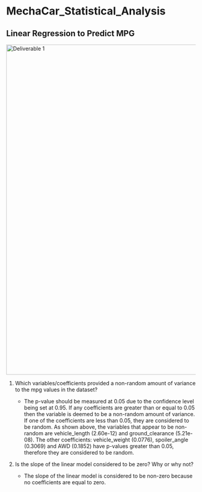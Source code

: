 # MechaCar_Statistical_Analysis

## Linear Regression to Predict MPG
<img width="876" alt="Deliverable 1" src="https://user-images.githubusercontent.com/87077325/147278000-8134b226-de74-48a2-ab28-a78a1ec16b25.png">

1. Which variables/coefficients provided a non-random amount of variance to the mpg values in the dataset?

   - The p-value should be measured at 0.05 due to the confidence level being set at 0.95. If any coefficients are greater than or equal to 0.05 then the variable         is deemed to be a non-random amount of variance. If one of the coefficients are less than 0.05, they are considered to be random. As shown above, the               variables that appear to be non-random are vehicle_length (2.60e-12) and ground_clearance (5.21e-08). The other coefficients: vehicle_weight (0.0776),               spoiler_angle (0.3069) and AWD (0.1852) have p-values greater than 0.05, therefore they are considered to be random.
   
2. Is the slope of the linear model considered to be zero? Why or why not?
  
   - The slope of the linear model is considered to be non-zero because no coefficients are equal to zero. 
  
